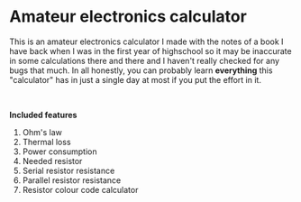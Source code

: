 # Amateur electronics calculator

This is an amateur electronics calculator I made with the notes of a book I have back when I was in the first year of highschool so it may be inaccurate in some calculations there and there and I haven't really checked for any bugs that much. In all honestly, you can probably learn **everything** this "calculator" has in just a single day at most if you put the effort in it.

<br>

**Included features**

1) Ohm's law
2) Thermal loss
3) Power consumption
4) Needed resistor
5) Serial resistor resistance
6) Parallel resistor resistance
7) Resistor colour code calculator